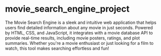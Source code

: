 # movie_search_engine_project
The Movie Search Engine is a sleek and intuitive web application that helps users find detailed information about any movie in just seconds. Powered by HTML, CSS, and JavaScript, it integrates with a movie database API to provide real-time results, including movie posters, ratings, and plot summaries. Whether you're a movie enthusiast or just looking for a film to watch, this tool makes searching effortless and fun!
